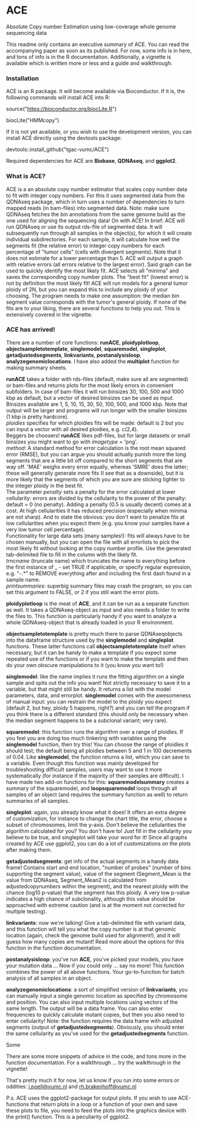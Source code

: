 # ACE

Absolute Copy number Estimation using low-coverage whole genome sequencing data

This readme only contains an executive summary of ACE. You can read the accompanying paper as soon as its published. For now, some info is in here, and tons of info is in the R documentation. Additionally, a vignette is available which is written more or less and a guide and walkthrough. 

### Installation

ACE is an R package. It will become available via Bioconductor. If it is, the following commands will install ACE into R:

source("https://bioconductor.org/biocLite.R")

biocLite("HMMcopy")

If it is not yet available, or you wish to use the development version, you can install ACE directly using the devtools package:

devtools::install_github("tgac-vumc/ACE")

Required dependencies for ACE are **Biobase**, **QDNAseq**, and **ggplot2**.

### What is ACE?

ACE is a an absolute copy number estimator that scales copy number data to fit with integer copy numbers. For this it uses segmented data from the QDNAseq package, which in turn uses a number of dependencies to turn mapped reads (in bam-files) into segmented data. Note: make sure QDNAseq fetches the bin annotations from the same genome build as the one used for aligning the sequencing data! On with ACE! In brief: ACE will run QDNAseq or use its output rds-file of segmented data. It will subsequently run through all samples in the object(s), for which it will create individual subdirectories. For each sample, it will calculate how well the segments fit (the relative error) to integer copy numbers for each percentage of "tumor cells" (cells with divergent segments). Note that it does not estimate for a lower percentage than 5. ACE will output a graph with relative errors (all errors relative to the largest error). Said graph can be used to quickly identify the most likely fit. ACE selects all "minima" and saves the corresponding copy number plots. The "best fit" (lowest error) is not by definition the most likely fit! ACE will run models for a general tumor ploidy of 2N, but you can expand this to include any ploidy of your choosing. The program needs to make one assumption: the median bin segment value corresponds with the tumor's general ploidy. If none of the fits are to your liking, there are several functions to help you out. This is extensively covered in the vignette.

### ACE has arrived!

There are a number of core functions: **runACE**, **ploidyplotloop**, **objectsampletotemplate**, **singlemodel**, **squaremodel**, **singleplot**, **getadjustedsegments**, **linkvariants**, **postanalysisloop**, **analyzegenomiclocations**. I have also added the **multiplot** function for making summary sheets.

**runACE** takes a folder with rds-files (default, make sure all are segmented) or bam-files and returns plots for the most likely errors in convenient subfolders. In case of bam-files it will run binsizes 30, 100, 500 and 1000 kbp as default, but a vector of desired binsizes can be used as input. Binsizes available are 1, 5, 10, 15, 30, 50, 100, 500, and 1000 kbp. Note that output will be larger and programs will run longer with the smaller binsizes (1 kbp is pretty hardcore). <br>*ploidies* specifies for which ploidies fits will be made: default is 2 but you can input a vector with all desired ploidies, e.g. c(2,4). <br>Beggers be choosers! **runACE** likes pdf-files, but for large datasets or small binsizes you might want to go with *imagetype* = 'png'. <br>*method*: A standard method for error calculation is the root mean squared error (RMSE), but you can argue you should actually punish more the long segments that are a little bit off compared to the short segments that are way off. 'MAE' weighs every error equally, whereas 'SMRE' does the latter; these will generally generate more fits (I see that as a downside), but it is more likely that the segments of which you are sure are sticking tighter to the integer ploidy in the best fit. <br>The parameter *penalty* sets a penalty for the error calculated at lower cellularity: errors are divided by the cellularity to the power of the penalty: default = 0 (no penalty). Adding a penalty (0.5 is usually decent) comes at a cost. At high cellularities it has reduced precision (especially when minima are not sharp). And to state the obvious: you don't want to penalize fits at low cellularities when you expect them (e.g. you know your samples have a very low tumor cell percentage).<br>Functionality for large data sets (many samples!): fits will always have to be chosen manually, but you can open the file with all errorlists to pick the most likely fit without looking at the copy number profile. Use the generated tab-delimited file to fill in the column with the likely fit. <br>*trncname* (truncate name) which truncates the name to everything before the first instance of _ - set TRUE if applicable, or specify regular expression, e.g. "-.*" to REMOVE everything after and including the first dash found in a sample name. <br>*printsummaries*: superbig summary files may crash the program, so you can set this argument to FALSE, or 2 if you still want the error plots.

**ploidyplotloop** is the meat of **ACE**, and it can be run as a separate function as well. It takes a QDNAseq-object as input and also needs a folder to write the files to. This function is particularly handy if you want to analyze a whole QDNAseq-object that is already loaded in your R environment.

**objectsampletotemplate** is pretty much there to parse QDNAseqobjects into the dataframe structure used by the **singlemodel** and **singleplot** functions. These latter functions call **objectsampletotemplate** itself when necessary, but it can be handy to make a template if you expect some repeated use of the functions or if you want to make the template and then do your own obscure manipulations to it (you know you want to!)

**singlemodel**: like the name implies it runs the fitting algorithm on a single sample and spits out the info you want! Not strictly necessary to save it to a variable, but that might still be handy. It returns a list with the model parameters, data, and errorplot. **singlemodel** comes with the awesomeness of manual input: you can restrain the model to the ploidy you expect (default 2, but hey, ploidy 5 happens, right?) and you can tell the program if you think there is a different standard (this should only be necessary when the median segment happens to be a subclonal variant; very rare).

**squaremodel**: this function runs the algorithm over a range of ploidies. If you feel you are doing too much tinkering with variables using the **singlemodel** function, then try this! You can choose the range of ploidies it should test; the default being all ploidies between 5 and 1 in 100 decrements of 0.04. Like **singlemodel**, the function returns a list, which you can save to a variable. Even though this function was mainly developed for troubleshooting difficult samples, users may want to use it more systematically (for instance if the majority of their samples are difficult). I have made two add-on functions for this: **squaremodelsummary** creates a summary of the squaremodel, and **loopsquaremodel** loops through all samples of an object (and requires the summary function as well) to return summaries of all samples. 

**singleplot**: again, you already know what it does! It offers an extra degree of customization, for instance to change the chart title, the error, choose a subset of chromosomes, limit the y-axis. Don't believe the cellularities the algorithm calculated for you? You don't have to! Just fill in the cellularity you believe to be true, and singleplot will take your word for it! Since all graphs created by ACE use ggplot2, you can do a lot of customizations on the plots after making them. 

**getadjustedsegments**: get info of the actual segments in a handy data frame! Contains start and end location, "number of probes" (number of bins supporting the segment value), value of the segment (Segment_Mean is the value from QDNAseq, Segment_Mean2 is calculated from adjustedcopynumbers within the segment), and the nearest ploidy with the chance (log10 p-value) that the segment has this ploidy. A very low p-value indicates a high chance of subclonality, although this value should be approached with extreme caution (and is at the moment not corrected for multiple testing).

**linkvariants**: now we're talking! Give a tab-delimited file with variant data, and this function will tell you what the copy number is at that genomic location (again, check the genome build used for alignment!), and it will guess how many copies are mutant! Read more about the options for this function in the function documentation.

**postanalysisloop**: you've run **ACE**, you've picked your models, you have your mutation data ... Now if you could only ... say no more! This function combines the power of all above functions. Your go-to-function for batch analysis of all samples in an object.

**analyzegenomiclocations**: a sort of simplified version of **linkvariants**, you can manually input a single genomic location as specified by chromosome and position. You can also input multiple locations using vectors of the same length. The output will be a data frame. You can also enter frequencies to quickly calculate mutant copies, but then you also need to enter cellularity! Note: the function requires the data frame with adjusted segments (output of **getadjustedsegments**). Obviously, you should enter the same cellularity as you've used for the **getadjustedsegments** function.

Some 

There are some more snippets of advice in the code, and tons more in the function documentation. For a walkthrough ... try the walkthrough in the vignette! 

That's pretty much it for now, let us know if you run into some errors or oddities: j.poell@vumc.nl and rh.brakenhoff@vumc.nl

P.s. ACE uses the ggplot2-package for output plots. If you wish to use ACE-functions that return plots in a loop or a function of your own and save these plots to file, you need to feed the plots into the graphics device with the print() function. This is a peculiarity of ggplot2.